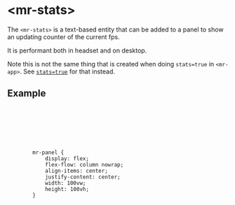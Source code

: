 # &lt;mr-stats&gt;

The `<mr-stats>` is a text-based entity that can be added to a panel to show an updating counter of the current fps.

It is performant both in headset and on desktop.

Note this is not the same thing that is created when doing `stats=true` in `<mr-app>`. See [`stats=true`](https://docs.mrjs.io/doc/mr-app/#stats) for that instead.

## Example

<inline-repl>
    <code slot="html">
        <mr-app>
            <mr-panel>
                <mr-stats></mr-stats>
            </mr-panel>
        </mr-app>
    </code>
    <code slot="css">
        mr-panel {
            display: flex;
            flex-flow: column nowrap;
            align-items: center;
            justify-content: center;
            width: 100vw;
            height: 100vh;
        }
    </code>
    <code slot="javascript">
    </code>
</inline-repl>
